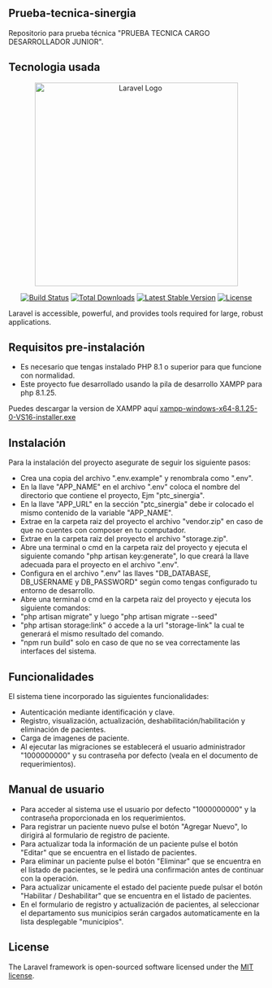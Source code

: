 ## Prueba-tecnica-sinergia

Repositorio para prueba técnica "PRUEBA TECNICA CARGO DESARROLLADOR JUNIOR".

## Tecnologia usada

<p align="center"><a href="https://laravel.com" target="_blank"><img src="https://raw.githubusercontent.com/laravel/art/master/logo-lockup/5%20SVG/2%20CMYK/1%20Full%20Color/laravel-logolockup-cmyk-red.svg" width="400" alt="Laravel Logo"></a></p>

<p align="center">
<a href="https://github.com/laravel/framework/actions"><img src="https://github.com/laravel/framework/workflows/tests/badge.svg" alt="Build Status"></a>
<a href="https://packagist.org/packages/laravel/framework"><img src="https://img.shields.io/packagist/dt/laravel/framework" alt="Total Downloads"></a>
<a href="https://packagist.org/packages/laravel/framework"><img src="https://img.shields.io/packagist/v/laravel/framework" alt="Latest Stable Version"></a>
<a href="https://packagist.org/packages/laravel/framework"><img src="https://img.shields.io/packagist/l/laravel/framework" alt="License"></a>
</p>

Laravel is accessible, powerful, and provides tools required for large, robust applications.

## Requisitos pre-instalación

- Es necesario que tengas instalado PHP 8.1 o superior para que funcione con normalidad.
- Este proyecto fue desarrollado usando la pila de desarrollo XAMPP para php 8.1.25.

Puedes descargar la version de XAMPP aquí [xampp-windows-x64-8.1.25-0-VS16-installer.exe](https://sourceforge.net/projects/xampp/files/XAMPP%20Windows/8.1.25/)

## Instalación

Para la instalación del proyecto asegurate de seguir los siguiente pasos:

- Crea una copia del archivo ".env.example" y renombrala como ".env".
- En la llave "APP_NAME" en el archivo ".env" coloca el nombre del directorio que contiene el proyecto, Ejm "ptc_sinergia".
- En la llave "APP_URL" en la sección "ptc_sinergia" debe ir colocado el mismo contenido de la variable "APP_NAME".
- Extrae en la carpeta raiz del proyecto el archivo "vendor.zip" en caso de que no cuentes con composer en tu computador.
- Extrae en la carpeta raiz del proyecto el archivo "storage.zip".
- Abre una terminal o cmd en la carpeta raiz del proyecto y ejecuta el siguiente comando "php artisan key:generate", lo que creará la llave adecuada para el proyecto en el archivo ".env".
- Configura en el archivo ".env" las llaves "DB_DATABASE, DB_USERNAME y DB_PASSWORD" según como tengas configurado tu entorno de desarrollo.
- Abre una terminal o cmd en la carpeta raiz del proyecto y ejecuta los siguiente comandos:
- "php artisan migrate" y luego "php artisan migrate --seed"
- "php artisan storage:link" ó accede a la url "storage-link" la cual te generará el mismo resultado del comando.
- "npm run build" solo en caso de que no se vea correctamente las interfaces del sistema.

## Funcionalidades

El sistema tiene incorporado las siguientes funcionalidades:
- Autenticación mediante identificación y clave.
- Registro, visualización, actualización, deshabilitación/habilitación y eliminación de pacientes.
- Carga de imagenes de paciente.
- Al ejecutar las migraciones se establecerá el usuario administrador "1000000000" y su contraseña por defecto (veala en el documento de requerimientos).

## Manual de usuario

- Para acceder al sistema use el usuario por defecto "1000000000" y la contraseña proporcionada en los requerimientos.
- Para registrar un paciente nuevo pulse el botón "Agregar Nuevo", lo dirigirá al formulario de registro de paciente.
- Para actualizar toda la información de un paciente pulse el botón "Editar" que se encuentra en el listado de pacientes.
- Para eliminar un paciente pulse el botón "Eliminar" que se encuentra en el listado de pacientes, se le pedirá una confirmación antes de continuar con la operación.
- Para actualizar unicamente el estado del paciente puede pulsar el botón "Habilitar / Deshabilitar" que se encuentra en el listado de pacientes.
- En el formulario de registro y actualización de pacientes, al seleccionar el departamento sus municipios serán cargados automaticamente en la lista desplegable "municipios".

## License

The Laravel framework is open-sourced software licensed under the [MIT license](https://opensource.org/licenses/MIT).
